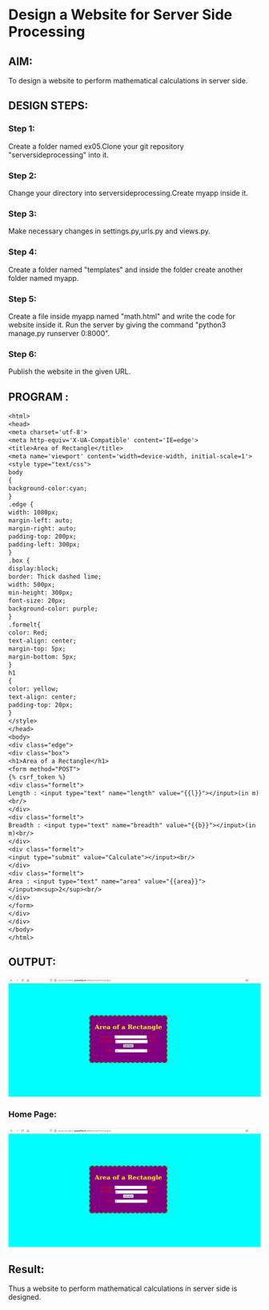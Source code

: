 # Design a Website for Server Side Processing

## AIM:
To design a website to perform mathematical calculations in server side.

## DESIGN STEPS:

### Step 1:
Create a folder named ex05.Clone your git repository "serversideprocessing" into it.
### Step 2:
Change your directory into serversideprocessing.Create myapp inside it.
### Step 3:
Make necessary changes in settings.py,urls.py and views.py.
### Step 4:
Create a folder named "templates" and inside the folder create another folder named myapp.
### Step 5:
Create a file inside myapp named "math.html" and write the code for website inside it. Run the server by giving the command "python3 manage.py runserver 0:8000".
### Step 6:
Publish the website in the given URL.
## PROGRAM :
```
<html>
<head>
<meta charset='utf-8'>
<meta http-equiv='X-UA-Compatible' content='IE=edge'>
<title>Area of Rectangle</title>
<meta name='viewport' content='width=device-width, initial-scale=1'>
<style type="text/css">
body 
{
background-color:cyan;
}
.edge {
width: 1080px;
margin-left: auto;
margin-right: auto;
padding-top: 200px;
padding-left: 300px;
}
.box {
display:block;
border: Thick dashed lime;
width: 500px;
min-height: 300px;
font-size: 20px;
background-color: purple;
}
.formelt{
color: Red;
text-align: center;
margin-top: 5px;
margin-bottom: 5px;
}
h1
{
color: yellow;
text-align: center;
padding-top: 20px;
}
</style>
</head>
<body>
<div class="edge">
<div class="box">
<h1>Area of a Rectangle</h1>
<form method="POST">
{% csrf_token %}
<div class="formelt">
Length : <input type="text" name="length" value="{{l}}"></input>(in m)<br/>
</div>
<div class="formelt">
Breadth : <input type="text" name="breadth" value="{{b}}"></input>(in m)<br/>
</div>
<div class="formelt">
<input type="submit" value="Calculate"></input><br/>
</div>
<div class="formelt">
Area : <input type="text" name="area" value="{{area}}"></input>m<sup>2</sup><br/>
</div>
</form>
</div>
</div>
</body>
</html>
```
## OUTPUT:
![OUTPUT](calculator.png)
### Home Page:
![OUTPUT](homepage.png)

## Result:
Thus a website to perform mathematical calculations in server side is designed.
